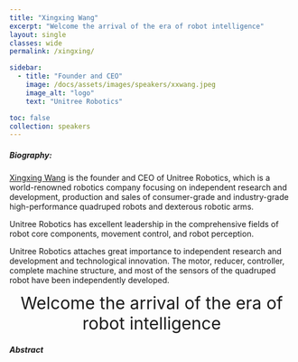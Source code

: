 ```yaml
---
title: "Xingxing Wang"
excerpt: "Welcome the arrival of the era of robot intelligence"
layout: single 
classes: wide
permalink: /xingxing/

sidebar:
  - title: "Founder and CEO"
    image: /docs/assets/images/speakers/xxwang.jpeg
    image_alt: "logo"
    text: "Unitree Robotics"

toc: false 
collection: speakers
---
```


##### Biography: 
[Xingxing Wang](https://baike.baidu.com/item/%E7%8E%8B%E5%85%B4%E5%85%B4/8766961) 
is the founder and CEO of Unitree Robotics, which is 
 a world-renowned robotics company focusing on independent research and development, production and sales of consumer-grade and industry-grade high-performance quadruped robots and dexterous robotic arms. 

Unitree Robotics has excellent leadership in the comprehensive fields of robot core components, movement control, and robot perception.

Unitree Robotics attaches great importance to independent research and development and technological innovation. The motor, reducer, controller, complete machine structure, and most of the sensors of the quadruped robot have been independently developed. 



<center style="font-size:30px">
Welcome the arrival of the era of robot intelligence
</center>



##### Abstract






